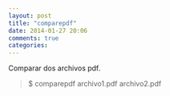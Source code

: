 ```yaml
---
layout: post
title: "comparepdf"
date: 2014-01-27 20:06
comments: true
categories: 
---
```

Comparar dos archivos pdf.

>$ comparepdf archivo1.pdf archivo2.pdf

